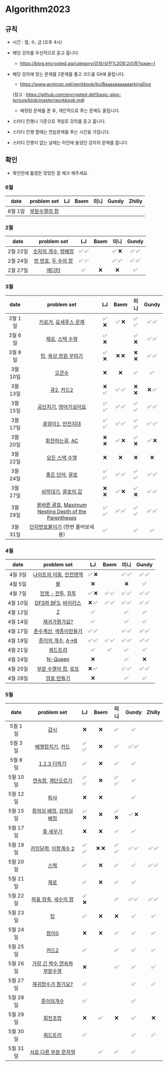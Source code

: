 # Algorithm2023

## 규칙
- 시간 : 월, 수, 금 (오후 4시)
- 해당 강의를 우선적으로 듣고 옵니다.
   - https://blog.encrypted.gg/category/강좌/실전%20알고리즘?page=1
- 해당 강의에 맞는 문제를 2문제를 풀고 코드를 Git에 올립니다.
   - https://www.acmicpc.net/workbook/by/BaaaaaaaaaaarkingDog
   
   (참고 : https://github.com/encrypted-def/basic-algo-lecture/blob/master/workbook.md)
   - 예정된 문제를 푼 후, 개인적으로 푸는 문제도 올립니다.
- 스터디 진행나 기준으로 격일로 강의를 듣고 옵니다.
- 스터디 진행 할때는 연습문제를 푸는 시간을 가집니다.
- 스터디 진행이 없는 날에는 이전에 들었던 강의의 문제를 풉니다.

## 확인
- 확인란에 틀렸든 맞았든 잘 체크 해주세요.


### 6월
| date       | problem set          | LJ | Baem | 미니 | Gundy | Zhilly |
| :----------: | :--------------------: | :----: | :----: | :----: | :----: | :----: |
|6월 1일| [부분수열의 합](https://www.acmicpc.net/problem/1182) | | | | | |

### 2월
| date       | problem set          | LJ | Baem | 미니 | Gundy |
| :----------: | :--------------------: | :----: | :----: | :----: | :----: |
|2월 22일|[숫자의 개수](https://www.acmicpc.net/problem/2577), [방배정](https://www.acmicpc.net/problem/13300)| ✅ ✅  | | ✅ ❌  | ✅ ✅  |
|2월 24일|[방 번호](https://www.acmicpc.net/problem/1475), [두 수의 합](https://www.acmicpc.net/problem/3273)| ✅ ✅  | | ✅ ✅  | ✅ ✅  |
|2월 27일|[에디터](https://www.acmicpc.net/problem/1406) | ✅  | ❌  | ❌  | ✅  |

### 3월
| date       | problem set          | LJ | Baem | 미니 | Gundy |
| :----------: | :--------------------: | :----: | :----: | :----: | :----: |
|3월 1일|[키로거](https://www.acmicpc.net/problem/5397), [요세푸스 문제](https://www.acmicpc.net/problem/1158)| ✅ ❌  | ✅ ❌  | ✅ ✅  | ✅ ✅  |
|3월 6일|[제로](https://www.acmicpc.net/problem/10773), [스택 수열](https://www.acmicpc.net/problem/1874)| ✅ ❌  | | ✅ ❌   | ✅ ✅  |
|3월 8일|[탑](https://www.acmicpc.net/problem/2493), [옥상 정원 꾸미기](https://www.acmicpc.net/problem/6198)| ✅ ❌  | ❌ ❌  | ❌ ❌   | ✅ ✅  |
|3월 10일|[오큰수](https://www.acmicpc.net/problem/17298)| ❌  | ❌  |✅  | ✅  |
|3월 13일|[큐2](https://www.acmicpc.net/problem/18258), [카드2](https://www.acmicpc.net/problem/2164)| ❌ ✅  | ✅ ✅  | ❌ ❌   | ❌ ✅  |
|3월 15일|[공던지기](https://school.programmers.co.kr/learn/courses/30/lessons/120843), [영어가싫어요](https://school.programmers.co.kr/learn/courses/30/lessons/120894)| ✅ ✅  | ✅ ✅  | ✅ ✅  | ✅ ✅  |
|3월 17일|[옹알이1](https://school.programmers.co.kr/learn/courses/30/lessons/120956), [안전지대](https://school.programmers.co.kr/learn/courses/30/lessons/120866)| ✅ ✅  | ✅ ✅  | ✅ ✅  | ✅ ✅  |
|3월 20일|[회전하는큐](https://www.acmicpc.net/problem/1021), [AC](https://www.acmicpc.net/problem/5430)| ❌ ❌  | ✅ ❌  | ✅ ❌ | ✅ ❌  |
|3월 22일|[모든 스택 수열](https://www.acmicpc.net/problem/23284)|❌  | ❌  |❌  | ❌  |
|3월 24일|[좋은 단어](https://www.acmicpc.net/problem/3986), [괄호](https://www.acmicpc.net/problem/9012) |✅ ✅  | ✅ ✅  |✅ ✅  | ✅ ✅  |
|3월 27일|[쇠막대기](https://www.acmicpc.net/problem/10799), [괄호의 값](https://www.acmicpc.net/problem/2504) | ❌ ❌ | ✅ ❌  |✅ ❌  | ✅ ✅  |
|3월 29일|[올바른 괄호](https://school.programmers.co.kr/learn/courses/30/lessons/12909), [Maximum Nesting Depth of the Parentheses](https://leetcode.com/problems/maximum-nesting-depth-of-the-parentheses/) |✅ ✅  | ✅ ✅  | ✅ ✅ | ✅ ✅  |
|3월 31일|[단지번호붙이기](https://www.acmicpc.net/problem/2667) (한번 풀어보세용) | ✅  | | ✅  | ✅  |

### 4월
| date       | problem set          | LJ | Baem | 미니 | Gundy |
| :----------: | :--------------------: | :----: | :----: | :----: | :----: |
|4월 3일|[나이트의 이동](https://www.acmicpc.net/problem/7562), [안전영역](https://www.acmicpc.net/problem/2468)| ✅ ❌  | | ✅ ✅  | ✅ ✅  |
|4월 5일|[불](https://www.acmicpc.net/problem/5427)| ❌  | | ❌  | ✅  |
|4월 7일|[전쟁 - 전투](https://www.acmicpc.net/problem/1303), [침투](https://www.acmicpc.net/problem/13565)| ✅ ❌  | ✅ ✅  | ✅ ✅  | ✅ ✅  |
|4월 10일|[DFS와 BFS](https://www.acmicpc.net/problem/1260), [바이러스](https://www.acmicpc.net/problem/2606)|❌ ✅  | ✅ ✅  | ✅ ✅  | ✅ ✅  |
|4월 12일|[Z](https://www.acmicpc.net/problem/1074)| ✅  |  | ✅  | ✅  |
|4월 14일|[재귀가뭔가요?](https://www.acmicpc.net/problem/17478)|✅  |  |✅  | ✅  |
|4월 17일|[촌수계산](https://www.acmicpc.net/problem/2644), [색종이만들기](https://www.acmicpc.net/problem/2630)|✅ ✅  |  | ✅ ✅  | ✅ ✅  |
|4월 19일|[종이의 개수](https://www.acmicpc.net/problem/1780), [A->B](https://www.acmicpc.net/problem/16953)| ✅ ✅  | ✅ ✅  | ✅ ✅  | ✅ ✅  |
|4월 21일|[쿼드트리](https://www.acmicpc.net/problem/1992)| ✅ | ✅  | ✅  | ✅  |
|4월 24일|[N-Queen](https://www.acmicpc.net/problem/9663)| ❌ |  |  ✅   | ❌  |
|4월 25일|[부분 수열의 합](https://www.acmicpc.net/problem/1182), [로또](https://www.acmicpc.net/problem/6603)|❌ ✅  |  |  ✅ ✅   | ✅ ✅  |
|4월 28일|[암호 만들기](https://www.acmicpc.net/problem/1759)|❌  | | ✅  | ✅  |

### 5월
| date       | problem set          | LJ | Baem | 미니 | Gundy | Zhilly |
| :----------: | :--------------------: | :----: | :----: | :----: | :----: | :----: |
|5월 1일|[감시](https://www.acmicpc.net/problem/15683)|❌  |❌  |✅ | ✅  | |
|5월 3일|[배열합치기](https://www.acmicpc.net/problem/11728), [카드](https://www.acmicpc.net/problem/11652)|✅ ✅  | ❌ |✅ | ✅ ✅  | |
|5월 8일|[1,2,3 더하기](https://www.acmicpc.net/problem/9095)|✅  |❌  |✅ | ✅  | |
|5월 10일|[연속합](https://www.acmicpc.net/problem/1912), [계단오르기](https://www.acmicpc.net/problem/2579)|✅ ✅  |❌  |✅ ✅  | ✅  | |
|5월 12일| [퇴사](https://www.acmicpc.net/problem/14501) | ❌  | ❌   |  | ✅  | |
|5월 15일| [회의실 배정](https://www.acmicpc.net/problem/1931), [강의실 배정](https://www.acmicpc.net/problem/11000)| ✅ ❌  | ❌   |✅ ❌   | ✅ ❌  | |
|5월 17일| [줄 세우기](https://www.acmicpc.net/problem/7570)| ❌  | ❌   | ✅   | ✅  | |
|5월 19일| [카잉달력](https://www.acmicpc.net/problem/6064), [이항계수 2](https://www.acmicpc.net/problem/11051)| ✅ ✅  |❌ ❌   | ✅ ✅  | ✅ ✅  | ✅ ✅  |
|5월 20일| [스택](https://www.acmicpc.net/problem/10828)|✅  | ❌ |✅  | ✅  | ✅ ✅  |
|5월 21일| [제로](https://www.acmicpc.net/problem/10773)|✅  |❌  |✅  | ✅  | |
|5월 22일| [좌표 압축](https://www.acmicpc.net/problem/18870), [세수의 합](https://www.acmicpc.net/problem/2295) | ✅ ❌  | |✅  | ✅ ✅  | ✅ ✅  |
|5월 23일| [탑](https://www.acmicpc.net/problem/2493)|✅  | ❌ |❌  | ✅  | ✅  |
|5월 24일| [합이0](https://www.acmicpc.net/problem/3151) |❌  |❌  |✅  | ✅  | ✅  |
|5월 25일| [카드2](https://www.acmicpc.net/problem/2164)|✅  |  |✅  | ✅  | ✅  |
|5월 26일| [가장 긴 짝수 연속하 부분수열](https://www.acmicpc.net/problem/22862) |❌  | |✅  | ✅  | ✅  |
|5월 27일| [재귀함수가 뭔가요?](https://www.acmicpc.net/problem/17478)|✅  | | | ✅  | ✅  |
|5월 28일| [종이의개수](https://www.acmicpc.net/problem/1780)|✅  | | | ✅  | |
|5월 29일| [회전초밥](https://www.acmicpc.net/problem/2531)|❌ | ✅  | ❌ | ✅ | ❌ |
|5월 30일| [쿼드트리](https://www.acmicpc.net/problem/1992)|✅ | | | ✅ | ✅ |
|5월 31일| [서로 다른 부분 문자열](https://www.acmicpc.net/problem/11478)| | ✅ | ✅ | ✅ | |
